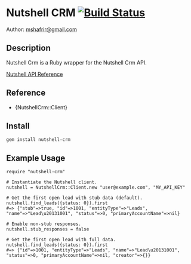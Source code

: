 # Nutshell CRM [![Build Status](https://secure.travis-ci.org/mshafrir/nutshell-crm.png)](http://travis-ci.org/mshafrir/nutshell-crm)

Author: [mshafrir@gmail.com](mailto:mshafrir@gmail.com)

## Description ##

Nutshell Crm is a Ruby wrapper for the Nutshell Crm API.

[Nutshell API Reference](http://www.nutshell.com/api/)

## Reference ##

- {NutshellCrm::Client}


## Install ##

    gem install nutshell-crm
    

## Example Usage ##

    require "nutshell-crm"

    # Instantiate the Nutshell client.
    nutshell = NutshellCrm::Client.new "user@example.com", "MY_API_KEY"

    # Get the first open lead with stub data (default).
    nutshell.find_leads({status: 0}).first
    #=> {"stub"=>true, "id"=>1001, "entityType"=>"Leads", "name"=>"Lead\u20131001", "status"=>0, "primaryAccountName"=>nil}

    # Enable non-stub responses.
    nutshell.stub_responses = false

    # Get the first open lead with full data.
    nutshell.find_leads({status: 0}).first
    #=> {"id"=>1001, "entityType"=>"Leads", "name"=>"Lead\u20131001", "status"=>0, "primaryAccountName"=>nil, "creator"=>{}}
